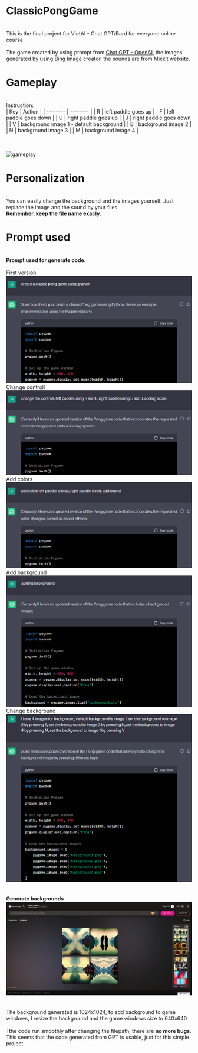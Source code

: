 # ClassicPongGame
 
<br>This is the final project for VietAI - Chat GPT/Bard for everyone online course</br>
<br>The game created by using prompt from [Chat GPT - OpenAI](https://openai.com/chatgpt), the images generated by using [Bing Image creator](https://www.bing.com/images/create?FORM=GENILP), the sounds are from [Mixkit](https://mixkit.co/) website.</br>

# Gameplay
<br>Instruction:</br>
| Key | Action |
| -------- | -------- |
| R   | left paddle goes up   |
| F   | left paddle goes down  |
| U   | right paddle goes up   |
| J   | right paddle goes down   |
| V   | background image 1 - default background  |
| B  | background image 2  |
| N  | background image 3  |
| M  | background image 4  |


<br></br>
![gameplay](https://github.com/jayllfpt/ClassicPongGame/blob/main/demo.gif)

# Personalization
<br>You can easily change the background and the images yourself. Just replace the image and the sound by your files. </br>
**Remember, keep the file name exacly.** 

# Prompt used
<br> **Prompt used for generate code.**</br>
<br> First version</br>
![first version](https://github.com/jayllfpt/ClassicPongGame/blob/main/Prompt/code%20generate%20(1).png)
<br> Change controll</br>
![change controll](https://github.com/jayllfpt/ClassicPongGame/blob/main/Prompt/code%20generate%20(2).png)
<br> Add colors</br>
![add colors](https://github.com/jayllfpt/ClassicPongGame/blob/main/Prompt/code%20generate%20(3).png)
<br> Add background</br>
![add colors](https://github.com/jayllfpt/ClassicPongGame/blob/main/Prompt/code%20generate%20(4).png)
<br> Change background</br>
![change background](https://github.com/jayllfpt/ClassicPongGame/blob/main/Prompt/code%20generate%20(5).png)
<br></br>
<br> **Generate backgrounds**</br>
![generate background](https://github.com/jayllfpt/ClassicPongGame/blob/main/Prompt/background%20generate%20(1).jpeg)
<br></br>
<br> The background generated is 1024x1024, to add background to game windows, I resize the background and the game windows size to 640x640</br>
<br> Tthe code run smoothly after changing the filepath, there are **no more bugs**. This seems that the code generated from GPT is usable, just for this simple project.</br>
